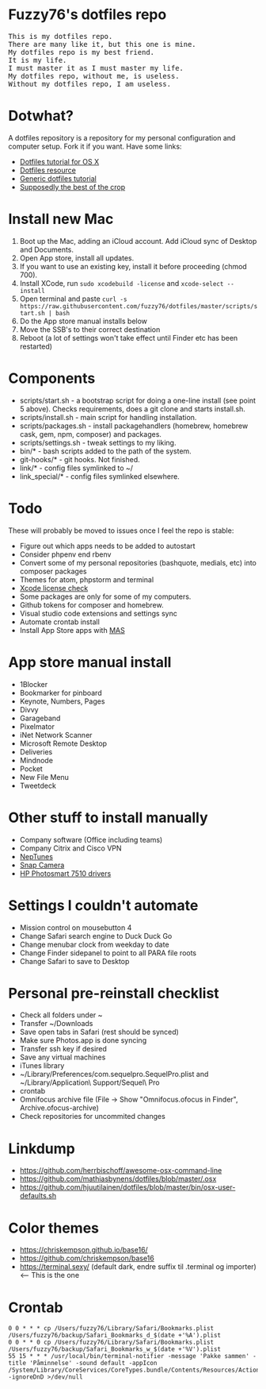 # Fuzzy76's dotfiles repo

<pre>This is my dotfiles repo.
There are many like it, but this one is mine.
My dotfiles repo is my best friend.
It is my life.
I must master it as I must master my life.
My dotfiles repo, without me, is useless.
Without my dotfiles repo, I am useless.</pre>

# Dotwhat?
A dotfiles repository is a repository for my personal configuration and computer setup. Fork it if you want. Have some links:
* [Dotfiles tutorial for OS X](http://code.tutsplus.com/tutorials/setting-up-a-mac-dev-machine-from-zero-to-hero-with-dotfiles--net-35449)
* [Dotfiles resource](https://dotfiles.github.io)
* [Generic dotfiles tutorial](https://medium.com/@webprolific/getting-started-with-dotfiles-43c3602fd789)
* [Supposedly the best of the crop](https://github.com/mathiasbynens/dotfiles)

# Install new Mac
1. Boot up the Mac, adding an iCloud account. Add iCloud sync of Desktop and Documents.
2. Open App store, install all updates.
3. If you want to use an existing key, install it before proceeding (chmod 700).
4. Install XCode, run ```sudo xcodebuild -license``` and ```xcode-select --install```
5. Open terminal and paste ```curl -s https://raw.githubusercontent.com/fuzzy76/dotfiles/master/scripts/start.sh | bash```
6. Do the App store manual installs below
7. Move the SSB's to their correct destination
8. Reboot (a lot of settings won't take effect until Finder etc has been restarted)

# Components
* scripts/start.sh - a bootstrap script for doing a one-line install (see point 5 above). Checks requirements, does a git clone and starts install.sh.
* scripts/install.sh - main script for handling installation.
* scripts/packages.sh - install packagehandlers (homebrew, homebrew cask, gem, npm, composer) and packages.
* scripts/settings.sh - tweak settings to my liking.
* bin/* - bash scripts added to the path of the system.
* git-hooks/* - git hooks. Not finished.
* link/* - config files symlinked to ~/
* link_special/* - config files symlinked elsewhere.

# Todo
These will probably be moved to issues once I feel the repo is stable:
* Figure out which apps needs to be added to autostart
* Consider phpenv end rbenv
* Convert some of my personal repositories (bashquote, medials, etc) into composer packages
* Themes for atom, phpstorm and terminal
* [Xcode license check](https://github.com/CalQL8ed-K-OS/CocoaPods/commit/242d3a3d774f5f3370ae0c5ef783bda993d7029f)
* Some packages are only for some of my computers.
* Github tokens for composer and homebrew.
* Visual studio code extensions and settings sync
* Automate crontab install
* Install App Store apps with [MAS](https://github.com/mas-cli/mas)

# App store manual install
* 1Blocker
* Bookmarker for pinboard
* Keynote, Numbers, Pages
* Divvy
* Garageband
* Pixelmator
* iNet Network Scanner
* Microsoft Remote Desktop
* Deliveries
* Mindnode
* Pocket
* New File Menu
* Tweetdeck

# Other stuff to install manually
* Company software (Office including teams)
* Company Citrix and Cisco VPN
* [NepTunes](https://micropixels.software/neptunes)
* [Snap Camera](https://snapcamera.snapchat.com)
* [HP Photosmart 7510 drivers](https://support.hp.com/no-no/drivers/selfservice/hp-photosmart-7510-e-all-in-one-printer-series-c311/5070118/model/5070120)

# Settings I couldn't automate
* Mission control on mousebutton 4
* Change Safari search engine to Duck Duck Go
* Change menubar clock from weekday to date
* Change Finder sidepanel to point to all PARA file roots
* Change Safari to save to Desktop

# Personal pre-reinstall checklist
* Check all folders under ~
* Transfer ~/Downloads
* Save open tabs in Safari (rest should be synced)
* Make sure Photos.app is done syncing
* Transfer ssh key if desired
* Save any virtual machines
* iTunes library
* ~/Library/Preferences/com.sequelpro.SequelPro.plist and ~/Library/Application\ Support/Sequel\ Pro
* crontab
* Omnifocus archive file (File -> Show "Omnifocus.ofocus in Finder", Archive.ofocus-archive)
* Check repositories for uncommited changes

# Linkdump
* https://github.com/herrbischoff/awesome-osx-command-line
* https://github.com/mathiasbynens/dotfiles/blob/master/.osx
* https://github.com/hjuutilainen/dotfiles/blob/master/bin/osx-user-defaults.sh

# Color themes
* https://chriskempson.github.io/base16/
* https://github.com/chriskempson/base16
* https://terminal.sexy/ (default dark, endre suffix til .terminal og importer) <-- This is the one

# Crontab
```
0 0 * * * cp /Users/fuzzy76/Library/Safari/Bookmarks.plist /Users/fuzzy76/backup/Safari_Bookmarks_d_$(date +'%A').plist
0 0 * * 0 cp /Users/fuzzy76/Library/Safari/Bookmarks.plist /Users/fuzzy76/backup/Safari_Bookmarks_w_$(date +'%V').plist
55 15 * * * /usr/local/bin/terminal-notifier -message 'Pakke sammen' -title 'Påminnelse' -sound default -appIcon /System/Library/CoreServices/CoreTypes.bundle/Contents/Resources/Actions.icns -ignoreDnD >/dev/null
```
